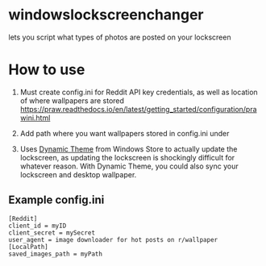 # windowslockscreenchanger
lets you script what types of photos are posted on your lockscreen

# How to use

1. Must create config.ini for Reddit API key credentials, as well as location of where wallpapers are stored
https://praw.readthedocs.io/en/latest/getting_started/configuration/prawini.html
2. Add path where you want wallpapers stored in config.ini under

3. Uses [Dynamic Theme](https://www.microsoft.com/en-us/p/dynamic-theme/9nblggh1zbkw?activetab=pivot:overviewtab) from Windows Store to actually update the lockscreen, as updating the lockscreen is shockingly difficult for whatever reason. With Dynamic Theme, you could also sync your lockscreen and desktop wallpaper.

## Example config.ini
```
[Reddit]
client_id = myID
client_secret = mySecret
user_agent = image downloader for hot posts on r/wallpaper
[LocalPath]
saved_images_path = myPath
```
